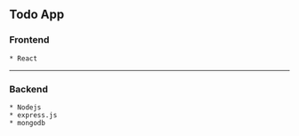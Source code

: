 ## Todo App

### Frontend

    * React

---

### Backend

    * Nodejs
    * express.js
    * mongodb
